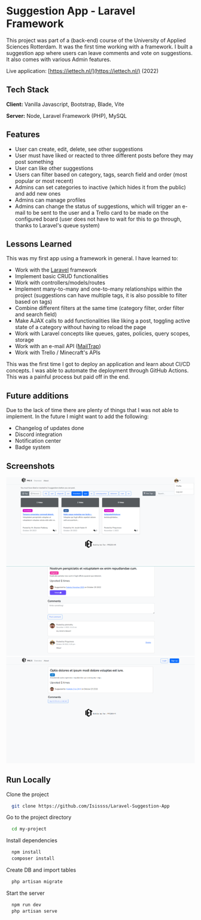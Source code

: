 
# Suggestion App - Laravel Framework

This project was part of a (back-end) course of the University of Applied Sciences Rotterdam. It was the first time working with a framework. I built a suggestion app where users can leave comments and vote on suggestions. It also comes with various Admin features.

Live application: [https://iettech.nl/](https://iettech.nl/) (2022)
## Tech Stack

**Client:** Vanilla Javascript, Bootstrap, Blade, Vite

**Server:** Node, Laravel Framework (PHP), MySQL


## Features

- User can create, edit, delete, see other suggestions
- User must have liked or reacted to three different posts before they may post something
- User can like other suggestions
- Users can filter based on category, tags, search field and order (most popular or most recent)
- Admins can set categories to inactive (which hides it from the public) and add new ones
- Admins can manage profiles
- Admins can change the status of suggestions, which will trigger an e-mail to be sent to the user and a Trello card to be made on the configured board (user does not have to wait for this to go through, thanks to Laravel's queue system)
 
## Lessons Learned
This was my first app using a framework in general. I have learned to:
- Work with the [Laravel](https://laravel.com/) framework
- Implement basic CRUD functionalities 
- Work with controllers/models/routes
- Implement many-to-many and one-to-many relationships within the project (suggestions can have multiple tags, it is also possible to filter based on tags)
- Combine different filters at the same time (category filter, order filter and search field)
- Make AJAX calls to add functionalities like liking a post, toggling active state of a category without having to reload the page
- Work with Laravel concepts like queues, gates, policies, query scopes, storage 
- Work with an e-mail API ([MailTrap](https://mailtrap.io))
- Work with Trello / Minecraft's APIs
 
 
This was the first time I got to deploy an application and learn about CI/CD concepts. I was able to automate the deployment through GitHub Actions. This was a painful process but paid off in the end.   

## Future additions 
Due to the lack of time there are plenty of things that I was not able to implement. In the future I might want to add the following:
- Changelog of updates done
- Discord integration
- Notification center
- Badge system
 
## Screenshots

![App Screenshot](https://github.com/Isissss/Isissss/blob/main/images/Screenshot_21.png?raw=true)
![App Screenshot](https://github.com/Isissss/Isissss/blob/main/images/Screenshot_22.png?raw=true)
![App Screenshot](https://github.com/Isissss/Isissss/blob/main/images/Screenshot_20.png?raw=true)
## Run Locally

Clone the project

```bash
  git clone https://github.com/Isissss/Laravel-Suggestion-App
```

Go to the project directory

```bash
  cd my-project
```

Install dependencies

```bash
  npm install
  composer install
```

Create DB and import tables

```bash
  php artisan migrate
```

Start the server

```bash
  npm run dev
  php artisan serve
```

